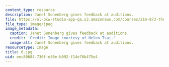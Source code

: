 ```yaml
---
content_type: resource
description: Janet Sonenberg gives feedback at auditions.
file: https://ol-ocw-studio-app-qa.s3.amazonaws.com/courses/21m-873-theater-arts-topics-fall-2004-january-iap-2005/eec80684730fe30eb092f14e76b475e4_6.jpg
file_type: image/jpeg
image_metadata:
  caption: Janet Sonenberg gives feedback at auditions.
  credit: 'Credit: Image courtesy of Helen Tsai.'
  image-alt: Janet Sonenberg gives feedback at auditions.
resourcetype: Image
title: 6.jpg
uid: eec80684-730f-e30e-b092-f14e76b475e4
---
```

